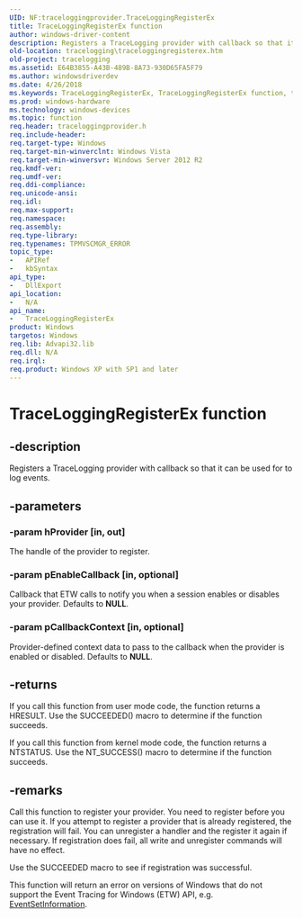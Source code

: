 ```yaml
---
UID: NF:traceloggingprovider.TraceLoggingRegisterEx
title: TraceLoggingRegisterEx function
author: windows-driver-content
description: Registers a TraceLogging provider with callback so that it can be used for to log events.
old-location: tracelogging\traceloggingregisterex.htm
old-project: tracelogging
ms.assetid: E64B3855-A43B-489B-8A73-930D65FA5F79
ms.author: windowsdriverdev
ms.date: 4/26/2018
ms.keywords: TraceLoggingRegisterEx, TraceLoggingRegisterEx function, tracelogging.traceloggingregisterex, traceloggingprovider/TraceLoggingRegisterEx
ms.prod: windows-hardware
ms.technology: windows-devices
ms.topic: function
req.header: traceloggingprovider.h
req.include-header: 
req.target-type: Windows
req.target-min-winverclnt: Windows Vista
req.target-min-winversvr: Windows Server 2012 R2
req.kmdf-ver: 
req.umdf-ver: 
req.ddi-compliance: 
req.unicode-ansi: 
req.idl: 
req.max-support: 
req.namespace: 
req.assembly: 
req.type-library: 
req.typenames: TPMVSCMGR_ERROR
topic_type:
-	APIRef
-	kbSyntax
api_type:
-	DllExport
api_location:
-	N/A
api_name:
-	TraceLoggingRegisterEx
product: Windows
targetos: Windows
req.lib: Advapi32.lib
req.dll: N/A
req.irql: 
req.product: Windows XP with SP1 and later
---
```


# TraceLoggingRegisterEx function


## -description


Registers a TraceLogging provider with callback so that it can be used for to log events.


## -parameters




### -param hProvider [in, out]

The handle of the provider to register.


### -param pEnableCallback [in, optional]

Callback that ETW calls to notify you when a session enables or disables your provider. Defaults to <b>NULL</b>.


### -param pCallbackContext [in, optional]

Provider-defined context data to pass to the callback when the provider is enabled or disabled. Defaults to <b>NULL</b>.


## -returns



If you call this function from user mode code, the function returns a HRESULT. Use the SUCCEEDED() macro to determine if the function succeeds.

 If you call this function from kernel mode code, the function returns a NTSTATUS. Use the NT_SUCCESS() macro to determine if the function succeeds.




## -remarks



Call this function to register your provider. You need to register before you can use it. If you attempt to register a provider that is already registered, the registration will fail. You can unregister a handler and the register it again if necessary. If registration does fail, all write and unregister commands will have no effect.

Use the SUCCEEDED macro to see if registration was successful.

This function will return an error on versions of Windows that do not support the Event Tracing for Windows (ETW) API, e.g. <a href="https://msdn.microsoft.com/e8b408ba-4bb5-4166-bf43-d18e4fe8de32">EventSetInformation</a>.



